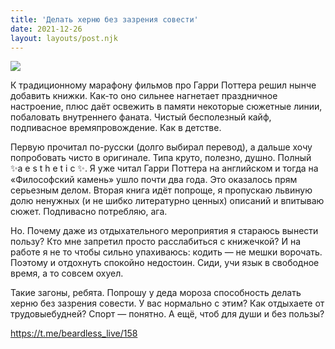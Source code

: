 ```yaml
---
title: 'Делать херню без зазрения совести'
date: 2021-12-26
layout: layouts/post.njk
---
```


![](https://i.ibb.co/gMqbs83/file-79.jpg)

К традиционному марафону фильмов про Гарри Поттера решил нынче добавить книжки. Как-то оно сильнее нагнетает праздничное настроение, плюс даёт освежить в памяти некоторые сюжетные линии, побаловать внутреннего фаната. Чистый бесполезный кайф, подпивасное времяпровождение. Как в детстве. 

Первую прочитал по-русски (долго выбирал перевод), а дальше хочу попробовать чисто в оригинале. Типа круто, полезно, душно. Полный ✨a e s t h e t i c ✨. Я уже читал Гарри Поттера на английском и тогда на «Философский камень» ушло почти два года. Это оказалось прям серьезным делом. Вторая книга идёт попроще, я пропускаю львиную долю ненужных (и не шибко литературно ценных) описаний и впитываю сюжет. Подпивасно потребляю, ага. 

Но. Почему даже из отдыхательного мероприятия я стараюсь вынести пользу? Кто мне запретил просто расслабиться с книжечкой? И на работе я не то чтобы сильно упахиваюсь: кодить — не мешки ворочать. Поэтому и отдохнуть спокойно недостоин. Сиди, учи язык в свободное время, а то совсем охуел.

Такие загоны, ребята. Попрошу у деда мороза способность делать херню без зазрения совести. У вас нормально с этим? Как отдыхаете от трудовыебудней? Спорт — понятно. А ещё, чтоб для души и без пользы?


https://t.me/beardless_live/158